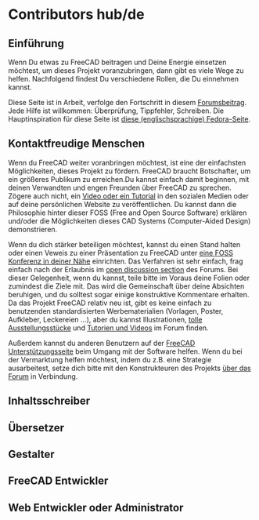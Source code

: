 # Contributors hub/de



## Einführung

Wenn Du etwas zu FreeCAD beitragen und Deine Energie einsetzen möchtest, um dieses Projekt voranzubringen, dann gibt es viele Wege zu helfen. Nachfolgend findest Du verschiedene Rollen, die Du einnehmen kannst.

Diese Seite ist in Arbeit, verfolge den Fortschritt in diesem [Forumsbeitrag](https://forum.freecadweb.org/viewtopic.php?f=21&t=21533). Jede Hilfe ist willkommen: Überprüfung, Tippfehler, Schreiben. Die Hauptinspiration für diese Seite ist [diese (englischsprachige) Fedora-Seite](https://fedoraproject.org/wiki/Join#People_Person).

## Kontaktfreudige Menschen 

Wenn du FreeCAD weiter voranbringen möchtest, ist eine der einfachsten Möglichkeiten, dieses Projekt zu fördern. FreeCAD braucht Botschafter, um ein größeres Publikum zu erreichen.Du kannst einfach damit beginnen, mit deinen Verwandten und engen Freunden über FreeCAD zu sprechen. Zögere auch nicht, ein [Video oder ein Tutorial](https://forum.freecadweb.org/viewforum.php?f=36) in den sozialen Medien oder auf deine persönlichen Website zu veröffentlichen. Du kannst dann die Philosophie hinter dieser FOSS (Free and Open Source Software) erklären und/oder die Möglichkeiten dieses CAD Systems (Computer-Aided Design) demonstrieren.

Wenn du dich stärker beteiligen möchtest, kannst du einen Stand halten oder einen Veweis zu einer Präsentation zu FreeCAD unter [eine FOSS Konferenz in deiner Nähe](https://en.wikipedia.org/wiki/List_of_free-software_events) einrichten. Das Verfahren ist sehr einfach, frag einfach nach der Erlaubnis im [open discussion section](https://forum.freecadweb.org/viewforum.php?f=8) des Forums. Bei dieser Gelegenheit, wenn du kannst, teile bitte im Voraus deine Folien oder zumindest die Ziele mit. Das wird die Gemeinschaft über deine Absichten beruhigen, und du solltest sogar einige konstruktive Kommentare erhalten. Da das Projekt FreeCAD relativ neu ist, gibt es keine einfach zu benutzenden standardisierten Werbematerialien (Vorlagen, Poster, Aufkleber, Leckereien \...), aber du kannst Illustrationen, [tolle Ausstellungsstücke](https://forum.freecadweb.org/viewforum.php?f=24) und [Tutorien und Videos](https://forum.freecadweb.org/viewforum.php?f=36) im Forum finden.

Außerdem kannst du anderen Benutzern auf der [FreeCAD Unterstützungsseite](https://forum.freecadweb.org/viewforum.php?f=3) beim Umgang mit der Software helfen. Wenn du bei der Vermarktung helfen möchtest, indem du z.B. eine Strategie ausarbeitest, setze dich bitte mit den Konstrukteuren des Projekts [über das Forum](https://forum.freecadweb.org/viewforum.php?f=34) in Verbindung.

## Inhaltsschreiber

## Übersetzer

## Gestalter

## FreeCAD Entwickler 

## Web Entwickler oder Administrator 
